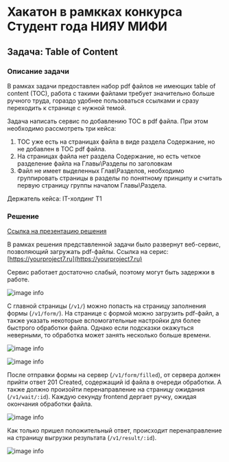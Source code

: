# Хакатон в рамкках конкурса Студент года НИЯУ МИФИ

## Задача: Table of Content

### Описание задачи
В рамках задачи предоставлен набор pdf файлов не имеющих table of content (TOC), работа с такими файлами требует значительно больше ручного труда, гораздо удобнее пользоваться ссылками и сразу переходить к странице с нужной темой.

Задача написать сервис по добавлению TOC в pdf файла. При этом необходимо рассмотреть три кейса:
1. TOC уже есть на страницах файла в виде раздела Содержание, но не добавлен в TOC pdf файла.
2. На страницах файла нет раздела Содержание, но есть четкое разделение файла на Главы\Разделы по заголовкам
3. Файл не имеет выделенных Глав\Разделов, необходимо группировать страницы в разделы по понятному принципу и считать первую страницу группы началом Главы\Раздела.

Держатель кейса: IT-холдинг Т1

### Решение 

[Ссылка на презентацию решения]()

В рамках решения представленной задачи было развернут веб-сервис, позволяющий загружать pdf-файлы.
Ссылка на серис: [https://yourproject7.ru](https://yourproject7.ru)

Сервис работает достаточно слабый, поэтому могут быть задержки в работе.

![image info](https://github.com/Kostyak7/NuclearHack24-T1/blob/main/readme_resources/base.png)

С главной страницы (`/v1/`) можно попасть на страницу заполнения формы (`/v1/form/`).
На странице с формой можно загрузить pdf-файл, а также указать некоторые вспомогательные настройки для более быстрого обработки файла. Однако если подсказки окажуться неверными, то обработка может занять несколько больше времени.

![image info](https://github.com/Kostyak7/NuclearHack24-T1/blob/main/readme_resources/form_1.png)

![image info](https://github.com/Kostyak7/NuclearHack24-T1/blob/main/readme_resources/form_2.png)

После отправки формы на сервер (`/v1/form/filled`), от сервера должен прийти ответ 201 Created, содержащий id файла в очереди обработки. 
А также должно  произойти перенаправление на страницу ожидания (`/v1/wait/:id`). Каждую секунду frontend дергает ручку, ожидая окончания обработки файла.

![image info](https://github.com/Kostyak7/NuclearHack24-T1/blob/main/readme_resources/wait_page.png)

Как только пришел положительный ответ, происходит перенаправление на страницу выгрузки результата (`/v1/result/:id`).

![image info](https://github.com/Kostyak7/NuclearHack24-T1/blob/main/readme_resources/result_page.png)
